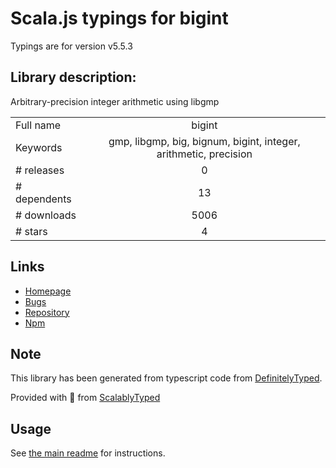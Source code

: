 
# Scala.js typings for bigint

Typings are for version v5.5.3

## Library description:
Arbitrary-precision integer arithmetic using libgmp

|                    |                 |
| ------------------ | :-------------: |
| Full name          | bigint |
| Keywords           | gmp, libgmp, big, bignum, bigint, integer, arithmetic, precision |
| # releases         | 0 |
| # dependents       | 13 |
| # downloads        | 5006 |
| # stars            | 4 |

## Links
- [Homepage](https://github.com/substack/node-bigint#readme)
- [Bugs](https://github.com/substack/node-bigint/issues)
- [Repository](https://github.com/substack/node-bigint)
- [Npm](https://www.npmjs.com/package/bigint)
    


## Note
This library has been generated from typescript code from [DefinitelyTyped](https://definitelytyped.org).

Provided with :purple_heart: from [ScalablyTyped](https://github.com/oyvindberg/ScalablyTyped)

## Usage
See [the main readme](../../readme.md) for instructions.


